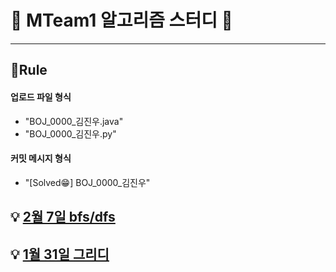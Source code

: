 # 🌈 MTeam1 알고리즘 스터디 🌈

---
## 📝Rule
#### 업로드 파일 형식
 - "BOJ_0000_김진우.java"
 - "BOJ_0000_김진우.py"

#### 커밋 메시지 형식 
  - "[Solved😁] BOJ_0000_김진우"


## 💡 [2월 7일 bfs/dfs](./2월7일_bfs/dfs)

## 💡 [1월 31일 그리디](./1월31일_그리디)
